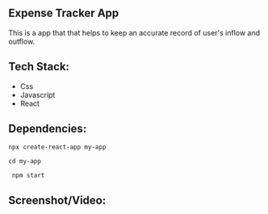 ## Expense Tracker App

This is a app that that helps to keep an accurate record of user's inflow and outflow.

<h2>Tech Stack:</h2>
<ul>

<li>Css</li>
<li>Javascript</li>
<li>React</li>

</ul>

<h2>Dependencies:</h2>

  ```
  npx create-react-app my-app
  ```

  ```
  cd my-app
  ```

 ```
  npm start
  ```

<h2>Screenshot/Video:</h2>
